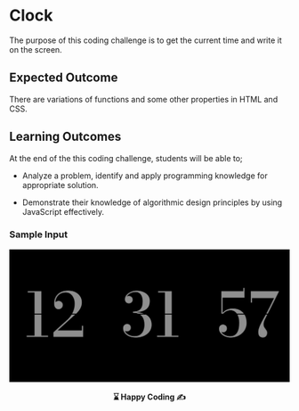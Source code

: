 # Clock

The purpose of this coding challenge is to get the current time and write it on the screen.

## Expected Outcome

There are variations of functions and some other properties in HTML and CSS.


## Learning Outcomes

At the end of the this coding challenge, students will be able to;

- Analyze a problem, identify and apply programming knowledge for appropriate solution.

- Demonstrate their knowledge of algorithmic design principles by using JavaScript effectively.


### Sample Input

![Clock](./result.png)



<p align="center"><strong> ⌛ Happy Coding  ✍</strong> </p>
